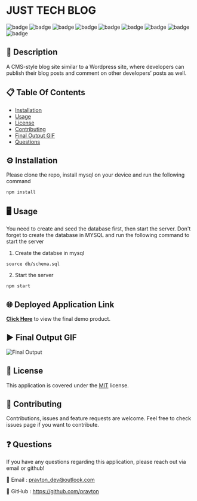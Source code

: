 
# JUST TECH BLOG
![badge](https://img.shields.io/badge/licence-MIT-green) ![badge](https://img.shields.io/badge/-HTML-red) ![badge](https://img.shields.io/badge/-CSS-red) ![badge](https://img.shields.io/badge/-Javascript-red) ![badge](https://img.shields.io/badge/-Node.js-red)
![badge](https://img.shields.io/badge/-Express.js-red) ![badge](https://img.shields.io/badge/-Mysql2-red) ![badge](https://img.shields.io/badge/-Sequelize-red) ![badge](https://img.shields.io/badge/-Dotenv-red)  

## 📜 Description
A CMS-style blog site similar to a Wordpress site, where developers can publish their blog posts and comment on other developers’ posts as well. 

## 📋 Table Of Contents

- [Installation](#%EF%B8%8F-installation)
- [Usage](#%EF%B8%8F-usage)
- [License](#-license)
- [Contributing](#-contributing)
- [Final Output GIF](#%EF%B8%8F-final-output-gif)
- [Questions](#-questions)
  

## ⚙️ Installation

Please clone the repo, install mysql on your device and run the following command

```
npm install
```

## 🖥️ Usage

You need to create and seed the database first, then start the server. Don't forget to create the database in MYSQL and run the following command to start the server

1. Create the databse in mysql
```
source db/schema.sql
```
2. Start the server
```
npm start
```

## 🌐 Deployed Application Link
[**Click Here**](http://just-tech-blog.herokuapp.com/) to view the final demo product.

## ▶️ Final Output GIF

![Final Output](./public/assets/images/final-output.gif "Final output of the project")

## 📝 License

This application is covered under the [MIT](https://choosealicense.com/licenses/mit/) license.


## 🤝 Contributing

Contributions, issues and feature requests are welcome. Feel free to check issues page if you want to contribute.



## ❓ Questions

If you have any questions regarding this application, please reach out via email or github!

📧 Email : pravton_dev@outlook.com

🤖 GitHub : https://github.com/pravton
